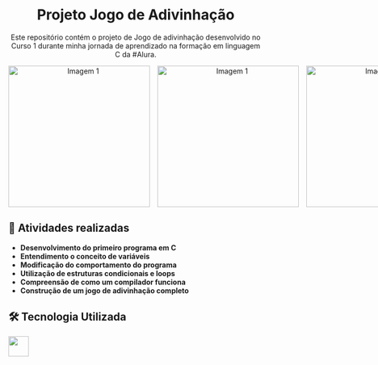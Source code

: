 <h1 align="center"> Projeto Jogo de Adivinhação </h1>
<p align="center"> Este repositório contém o projeto de Jogo de adivinhação desenvolvido no Curso 1 durante minha jornada de aprendizado na formação em linguagem C da #Alura. </p>


<div align="center" style="display: flex; gap: 15px;">
  <img src="https://github.com/user-attachments/assets/8e2660e8-fb34-4715-a1c9-dc41bc5d854b" alt="Imagem 1" style="width: 280px; height: auto;">
  <img src="https://github.com/user-attachments/assets/dee4bd53-062d-4cb2-a487-b40946be6cb8" alt="Imagem 1" style="width: 280px; height: auto;">
  <img src="https://github.com/user-attachments/assets/54fd8ae1-3fd2-437c-a62a-3ce70292709b" alt="Imagem 1" style="width: 280px; height: auto;">
</div>

## 🚀 Atividades realizadas

- **Desenvolvimento do primeiro programa em C**
- **Entendimento o conceito de variáveis**
- **Modificação do comportamento do programa**
- **Utilização de estruturas condicionais e loops**
- **Compreensão de como um compilador funciona**
- **Construção de um jogo de adivinhação completo**

## 🛠️ Tecnologia Utilizada
<img src="https://cdn.jsdelivr.net/gh/devicons/devicon@latest/icons/c/c-original.svg" width="40px" height="40px"/>
